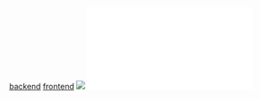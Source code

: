 [backend](/Notatki/Semestr%203/Języki%20programowania/Labolatoria/Labolatoria%204/Project/backend/backend.md)
[frontend](/Notatki/Semestr%203/Języki%20programowania/Labolatoria/Labolatoria%204/Project/frontend/frontend.md)
![](/Notatki/Semestr%203/Języki%20programowania/Labolatoria/Labolatoria%204/Project/mvnw.cmd)
![](/Notatki/Semestr%203/Języki%20programowania/Labolatoria/Labolatoria%204/Project/pom.xml)
